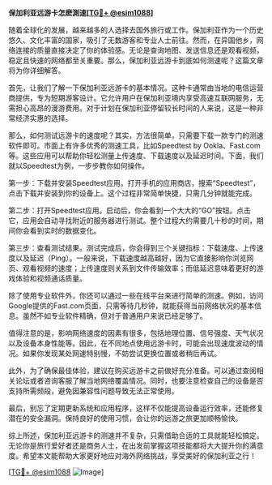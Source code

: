**保加利亚远游卡怎麽測速[[TG💪+ @esim1088](https://t.me/s/esim1088)]**

随着全球化的发展，越来越多的人选择去国外旅行或工作。保加利亚作为一个历史悠久、文化丰富的国家，吸引了无数游客和专业人士前往。然而，在异国他乡，网络连接的质量直接决定了你的体验感。无论是查询地图、发送信息还是观看视频，稳定且快速的网络都至关重要。那么，保加利亚远游卡到底如何测速呢？这篇文章将为你详细解答。

首先，让我们了解一下保加利亚远游卡的基本情况。这种卡通常由当地的电信运营商提供，专为短期游客设计。它允许用户在保加利亚境内享受高速互联网服务，无需担心高昂的漫游费用。对于计划在保加利亚停留较长时间的人来说，这是一种非常经济实惠的选择。

那么，如何测试远游卡的速度呢？其实，方法很简单，只需要下载一款专门的测速软件即可。市面上有许多优秀的测速工具，比如Speedtest by Ookla、Fast.com等。这些应用可以帮助你轻松测量上传速度、下载速度以及延迟时间。下面，我们就以Speedtest为例，一步步教你如何操作。

第一步：下载并安装Speedtest应用。打开手机的应用商店，搜索“Speedtest”，点击下载并安装到你的设备上。这个过程非常简单快捷，只需几分钟就能完成。

第二步：打开Speedtest应用。启动后，你会看到一个大大的“GO”按钮。点击它，应用会自动寻找附近的服务器进行测试。整个过程大约需要几十秒的时间，期间你会看到实时的数据变化。

第三步：查看测试结果。测试完成后，你会得到三个关键指标：下载速度、上传速度以及延迟（Ping）。一般来说，下载速度越高越好，因为它直接影响你浏览网页、观看视频的速度；上传速度则关系到文件传输效率；而低延迟意味着更好的游戏体验和视频通话质量。

除了使用专业软件外，你还可以通过一些在线平台来进行简单的测速。例如，访问Google提供的Fast.com页面，只需等待几秒钟，就能获得当前网络状况的基本信息。虽然不如专业软件精确，但对于普通用户来说已经足够了。

值得注意的是，影响网络速度的因素有很多，包括地理位置、信号强度、天气状况以及设备本身性能等。因此，在不同地点使用远游卡时，可能会出现速度波动的情况。如果你发现某处网速特别慢，不妨尝试更换位置或者稍后再试。

此外，为了确保最佳体验，建议在购买远游卡之前做好充分准备。可以通过查阅相关论坛或者咨询客服了解当地网络覆盖情况。同时，也要注意检查自己的设备是否支持所需频段，避免因兼容性问题导致无法正常使用。

最后，别忘了定期更新系统和应用程序，这样不仅能提高设备运行效率，还能修复潜在的安全漏洞。保持良好的使用习惯，会让你的远游之旅更加顺畅愉快。

综上所述，保加利亚远游卡的测速并不复杂，只需借助合适的工具就能轻松搞定。无论你是旅行爱好者还是商务人士，在出发前掌握这项技能都将大大提升你的满意度。希望本文能帮助大家更好地应对海外网络挑战，享受美好的保加利亚之行！

[[TG💪+ @esim1088](https://t.me/s/esim1088) ![Image](https://i.postimg.cc/4NQfJmqS/Snipaste-2025-05-13-00-14-12.png)]